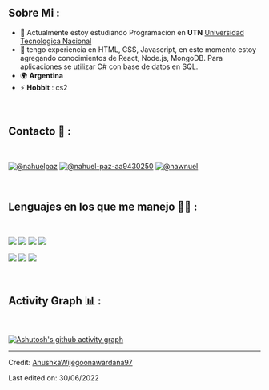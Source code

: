 ## Sobre Mi :

- 🏢 Actualmente estoy estudiando Programacion en **UTN** [Universidad Tecnologica Nacional](https://www.frt.utn.edu.ar/)
- 🏢 tengo experiencia en HTML, CSS, Javascript, en este momento estoy agregando conocimientos de React, Node.js, MongoDB. Para aplicaciones se utilizar C# con base de datos en SQL.
- 🌍 **Argentina**
- ⚡ **Hobbit** : cs2

<br>

## Contacto 📱 :

<br>

[![@nahuelpaz](https://img.icons8.com/fluency/48/000000/instagram-new.png "@nahuelpaz")](https://www.instagram.com/nahuelpaz/) [![@nahuel-paz-aa9430250](https://img.icons8.com/fluency/48/000000/linkedin.png "@nahuel-paz-aa9430250")](https://www.linkedin.com/in/nahuel-paz-aa9430250/) [![@nawnuel](https://img.icons8.com/fluency/48/000000/twitter-squared.png "@nawnuel")](https://twitter.com/nawnuel)

<br>

## Lenguajes en los que me manejo 🧑‍💻 :

<br>

<img src="https://img.icons8.com/color/48/000000/html-5--v1.png"/> <img src="https://img.icons8.com/color/48/000000/css3.png"/> <img src="https://img.icons8.com/color/48/000000/javascript--v1.png"/> <img src="https://img.icons8.com/office/48/000000/react.png"/> 

<img src="https://iconos8.es/icon/55251/c-sharp-logo"/> <img src="https://static-00.iconduck.com/assets.00/sql-database-sql-azure-icon-1955x2048-4pmty46t.png"/> <img src="https://img.icons8.com/color/48/000000/mongodb.png"/> 


<br>





## Activity Graph 📊 :

<br>

[![Ashutosh's github activity graph](https://activity-graph.herokuapp.com/graph?username=AnushkaWijegoonawardana97&bg_color=000&color=fff&line=00E676&point=fff&hide_border=true)](https://github.com/ashutosh00710/github-readme-activity-graph)

---

Credit: [AnushkaWijegoonawardana97](https://github.com/AnushkaWijegoonawardana97)

Last edited on: 30/06/2022
